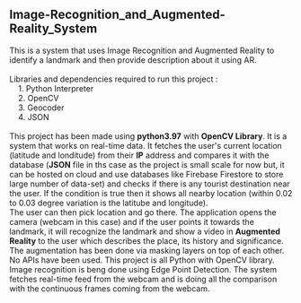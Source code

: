## Image-Recognition_and_Augmented-Reality_System
This is a system that uses Image Recognition and Augmented Reality to identify a landmark and then provide description about it using AR.<br>
<br>
Libraries and dependencies required to run this project : <br>
&nbsp; &nbsp; 1. Python Interpreter<br>
&nbsp; &nbsp; 2. OpenCV<br>
&nbsp; &nbsp; 3. Geocoder<br>
&nbsp; &nbsp; 4. JSON<br>
<br>
This project has been made using **python3.97** with **OpenCV Library**. It is a system that works on real-time data. It fetches the user's current location (latitude and londitude) from their **IP** address and compares it with the database (**JSON** file in ths case as the project is small scale for now but, it can be hosted on cloud and use databases like Firebase Firestore to store large number of data-set) and checks if there is any tourist destination near the user. If the condition is true then it shows all nearby location (within 0.02 to 0.03 degree variation is the latitube and longitude).<br>
The user can then pick location and go there. The application opens the camera (webcam in this case) and if the user points it towards the landmark, it will recognize the landmark and show a video in **Augmented Reality** to the user which describes the place, its history and significance.<br>
The augmentation has been done via masking layers on top of each other. No APIs have been used. This project is all Python with OpenCV library. Image recognition is beng done using Edge Point Detection. The system fetches real-time feed from the webcam and is doing all the comparison with the continuous frames coming from the webcam.<br>